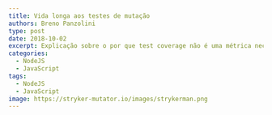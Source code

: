 ```yaml
---
title: Vida longa aos testes de mutação
authors: Breno Panzolini
type: post
date: 2018-10-02
excerpt: Explicação sobre o por que test coverage não é uma métrica necessariamente boa e como podemos melhorar a qualidade dos nossos testes com testes de mutação.
categories:
  - NodeJS
  - JavaScript
tags:
  - NodeJS
  - JavaScript
image: https://stryker-mutator.io/images/strykerman.png
---
```

